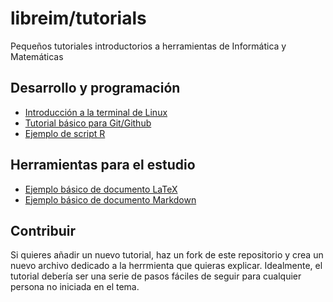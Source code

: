 # libreim/tutorials
Pequeños tutoriales introductorios a herramientas de Informática y Matemáticas

## Desarrollo y programación

* [Introducción a la terminal de Linux](https://github.com/libreim/tutorials/blob/master/terminal.sh)
* [Tutorial básico para Git/Github](https://github.com/libreim/tutorials/blob/master/git-github.md)
* [Ejemplo de script R](https://github.com/libreim/tutorials/blob/master/ejemplo.R)

## Herramientas para el estudio

* [Ejemplo básico de documento LaTeX](https://github.com/libreim/tutorials/blob/master/ejemplo.tex)
* [Ejemplo básico de documento Markdown](https://github.com/libreim/tutorials/blob/master/markdown.md)

## Contribuir

Si quieres añadir un nuevo tutorial, haz un fork de este repositorio y crea un nuevo archivo dedicado 
a la herrmienta que quieras explicar. Idealmente, el tutorial debería ser una serie de pasos fáciles
de seguir para cualquier persona no iniciada en el tema.
